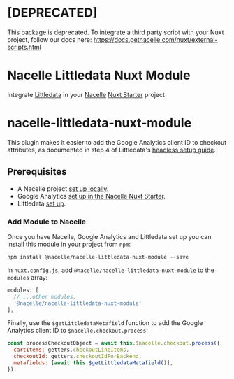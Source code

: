# [DEPRECATED]

This package is deprecated. To integrate a third party script with your Nuxt project, follow our docs here: https://docs.getnacelle.com/nuxt/external-scripts.html

# Nacelle Littledata Nuxt Module

Integrate [Littledata](https://www.littledata.io/) in your [Nacelle](https://getnacelle.com/) [Nuxt Starter](https://docs.getnacelle.com/nuxt/intro-nuxt.html) project

# nacelle-littledata-nuxt-module

This plugin makes it easier to add the Google Analytics client ID to checkout attributes, as documented in step 4 of Littledata's [headless setup guide](https://headlessdemo.littledata.io/).

## Prerequisites

- A Nacelle project [set up locally](https://docs.getnacelle.com/quick-start.html).
- Google Analytics [set up in the Nacelle Nuxt Starter](https://docs.getnacelle.com/deployment/deployment-netlify.html#facebook-google-anaytics-tracker-variables).
- Littledata [set up](https://headlessdemo.littledata.io/).

### Add Module to Nacelle

Once you have Nacelle, Google Analytics and Littledata set up you can install this module in your project from `npm`:

```
npm install @nacelle/nacelle-littledata-nuxt-module --save
```

In `nuxt.config.js`, add `@nacelle/nacelle-littledata-nuxt-module` to the `modules` array:

```js
modules: [
  // ...other modules,
  '@nacelle/nacelle-littledata-nuxt-module'
],
```

Finally, use the `$getLittledataMetafield` function to add the Google Analytics client ID to `$nacelle.checkout.process`:

```js
const processCheckoutObject = await this.$nacelle.checkout.process({
  cartItems: getters.checkoutLineItems,
  checkoutId: getters.checkoutIdForBackend,
  metafields: [await this.$getLittledataMetafield()],
});
```
